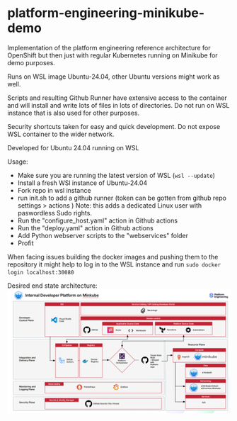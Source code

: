 # platform-engineering-minikube-demo
Implementation of the platform engineering reference architecture for OpenShift but then just with regular Kubernetes running on Minikube for demo purposes.

Runs on WSL image Ubuntu-24.04, other Ubuntu versions might work as well.

Scripts and resulting Github Runner have extensive access to the container and will install and write lots of files in lots of directories.
Do not run on WSL instance that is also used for other purposes.

Security shortcuts taken for easy and quick development. Do not expose WSL container to the wider network.

Developed for Ubuntu 24.04 running on WSL

Usage:
- Make sure you are running the latest version of WSL (`wsl --update`)
- Install a fresh WSl instance of Ubuntu-24.04
- Fork repo in wsl instance
- run init.sh to add a github runner (token can be gotten from github repo settings > actions )
    Note: this adds a dedicated Linux user with paswordless Sudo rights.
- Run the "configure_host.yaml" action in Github actions
- Run the "deploy.yaml" action in Github actions
- Add Python webserver scripts to the "webservices" folder
- Profit

When facing issues building the docker images and pushing them to the repository
it might help to log in to the WSL instance and run `sudo docker login localhost:30080`

Desired end state architecture:
![architecture overview](docs/architecture.png)